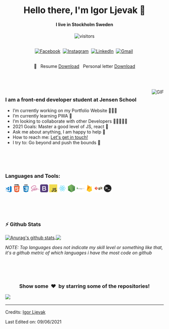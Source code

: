 
<p>
  <h1 align="center"><b>Hello there, I'm Igor Ljevak 👋</b></h1>
</p>

<p>
  <h4 align="center"><b>I live in Stockholm Sweden</b></h4>
</p>

<p align="center">
    <img align="center" alt="visitors" src="https://gpvc.arturio.dev/ittzyTT" />
</p>

<p align="center">
<br>
<a href="https://www.facebook.com/ljevak/"><img src="https://img.shields.io/badge/facebook-%231877F2.svg?&style=for-the-badge&logo=facebook&logoColor=white" alt="Facebook" /></a>&nbsp;
<a href="https://www.instagram.com/ilj_photo/"><img src="https://img.shields.io/badge/instagram-%23E4405F.svg?&style=for-the-badge&logo=instagram&logoColor=white" alt="Instagram" /></a>&nbsp;
<a href="https://www.linkedin.com/in/igorljevak/"><img src="https://img.shields.io/badge/linkedin-%230077B5.svg?&style=for-the-badge&logo=linkedin&logoColor=white" alt="LinkedIn" /></a>&nbsp;
<a href="mailto:igorljevak@gmail.com?subject=Hey%20Igor"><img src="https://img.shields.io/badge/gmail-%23D14836.svg?&style=for-the-badge&logo=gmail&logoColor=white" alt="Gmail"/></a>&nbsp;
</p>
<p align="center">
  <br>
    📑 &nbsp; Resume <a href="https://github.com/IttzyTT/IttzyTT/raw/main/Igor_Ljevak_CV.pdf" alt?"cv">Download</a>
    &nbsp; Personal letter <a href="https://github.com/IttzyTT/IttzyTT/raw/main/Igor_Ljevak_PB.pdf" alt="Personal letter">Download</a>
  </p>

<br>
<br>
<br>


<img align="right" height="260px" alt="GIF" src="https://i.pinimg.com/originals/e4/26/70/e426702edf874b181aced1e2fa5c6cde.gif" />

### I am a front-end developer student at Jensen School
- I’m currently working on my Portfolio Website 👨🏽‍💻
- I’m currently learning PWA 📱
- I’m looking to collaborate with other Developers 👩🏽‍🤝‍👨🏾 
- 2021 Goals: Master a good level of JS, react 🥅 
- Ask me about anything, I am happy to help 💬 
- How to reach me: [Let's get in touch!][linkedin] 
- I try to: Go beyond and push the bounds 🧗  


<br>
<br>
<br>

### Languages and Tools: 
<code><img height="20" src="https://raw.githubusercontent.com/github/explore/80688e429a7d4ef2fca1e82350fe8e3517d3494d/topics/visual-studio-code/visual-studio-code.png"></code>
<code><img height="25" src="https://raw.githubusercontent.com/github/explore/80688e429a7d4ef2fca1e82350fe8e3517d3494d/topics/html/html.png"></code>
<code><img height="25" src="https://raw.githubusercontent.com/github/explore/80688e429a7d4ef2fca1e82350fe8e3517d3494d/topics/css/css.png"></code>
<code><img height="25" src="https://raw.githubusercontent.com/github/explore/80688e429a7d4ef2fca1e82350fe8e3517d3494d/topics/sass/sass.png"></code>
<code><img height="25" src="https://raw.githubusercontent.com/github/explore/80688e429a7d4ef2fca1e82350fe8e3517d3494d/topics/bootstrap/bootstrap.png"></code>
<code><img height="25" src="https://raw.githubusercontent.com/github/explore/80688e429a7d4ef2fca1e82350fe8e3517d3494d/topics/javascript/javascript.png"></code>
<code><img height="25" src="https://raw.githubusercontent.com/github/explore/80688e429a7d4ef2fca1e82350fe8e3517d3494d/topics/react/react.png"></code>
<code><img height="25" src="https://raw.githubusercontent.com/github/explore/80688e429a7d4ef2fca1e82350fe8e3517d3494d/topics/nodejs/nodejs.png"></code>
<code><img height="25" src="https://raw.githubusercontent.com/github/explore/80688e429a7d4ef2fca1e82350fe8e3517d3494d/topics/mongodb/mongodb.png"></code>
<code><img height="25" src="https://raw.githubusercontent.com/github/explore/80688e429a7d4ef2fca1e82350fe8e3517d3494d/topics/firebase/firebase.png"></code>
<code><img height="25" src="https://raw.githubusercontent.com/github/explore/80688e429a7d4ef2fca1e82350fe8e3517d3494d/topics/git/git.png"></code>
<code><img height="25" src="https://raw.githubusercontent.com/github/explore/80688e429a7d4ef2fca1e82350fe8e3517d3494d/topics/terminal/terminal.png"></code>



<br>
<br>
<br>

### :zap: Github Stats


<a href="https://github.com/anuraghazra/github-readme-stats">
  <img align="center" height="195px" src="https://github-readme-stats.vercel.app/api?username=ittzytt&show_icons=true&include_all_commits=true&theme=material-palenight" alt="Anurag's github stats" />
</a>
<a href="https://github.com/anuraghazra/github-readme-stats">
  <!-- Change the `github-readme-stats.anuraghazra1.vercel.app` to `github-readme-stats.vercel.app`  -->
  <img align="center" width="495px" src="https://github-readme-stats.vercel.app/api/top-langs/?username=ittzytt&layout=compact&theme=material-palenight" />
</a>


*NOTE: Top languages does not indicate my skill level or something like that, it's a github metric of which languages i have the most code on github*

<br>
<br>
<br>

<div align="center">
<h3 align="center">Show some &nbsp;❤️&nbsp; by starring some of the repositories!</h3>
</div><img src="https://github.com/punitkmryh/punitkmryh/blob/master/wave.svg" />


[instagram]: https://www.instagram.com/ilj_photo/
[linkedin]: https://www.linkedin.com/in/igorljevak/
-----
Credits: [Igor Ljevak](https://github.com/ittzytt)

Last Edited on: 09/06/2021

